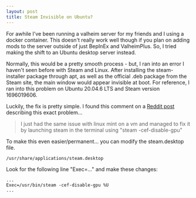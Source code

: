 ```yaml
---
layout: post
title: Steam Invisible on Ubuntu?
---
```


For awhile I've been running a valheim server for my friends and I using a docker container. This doesn't really work well though if you plan on adding mods to the server outside of just BepInEx and ValheimPlus. So, I tried making the shift to an Ubuntu desktop server instead.

Normally, this would be a pretty smooth process - but, I ran into an error I haven't seen before with Steam and Linux. After installing the steam-installer package through apt, as well as the official .deb package from the Steam site, the main window would appear invisible at boot. For reference, I ran into this problem on Ubuntu 20.04.6 LTS and Steam version 1696019606.

Luckily, the fix is pretty simple. I found this comment on a [Reddit post](https://old.reddit.com/r/linuxmint/comments/155d5b1/steam_is_invisible/) describing this exact problem...

> I just had the same issue with linux mint on a vm and managed to fix it by launching steam in the terminal using "steam -cef-disable-gpu"

To make this even easier/permanent... you can modify the steam.desktop file.

    /usr/share/applications/steam.desktop

Look for the following line "Exec=..." and make these changes:

```
...
Exec=/usr/bin/steam -cef-disable-gpu %U 
...
```